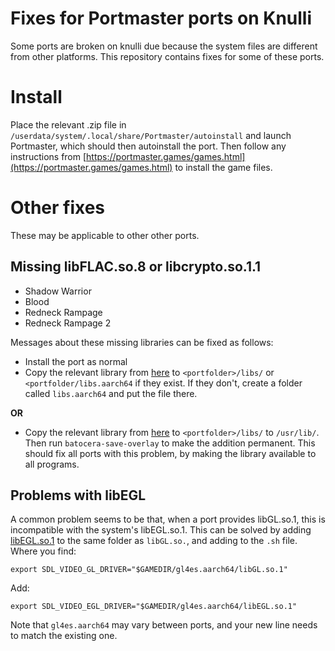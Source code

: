 # Fixes for Portmaster ports on Knulli

Some ports are broken on knulli due because the system files are different from other platforms. This repository contains fixes for some of these ports.


# Install

Place the relevant .zip file in `/userdata/system/.local/share/Portmaster/autoinstall` and launch Portmaster, which should then autoinstall the port. Then follow any instructions from [https://portmaster.games/games.html](https://portmaster.games/games.html) to install the game files.


# Other fixes

These may be applicable to other other ports.

## Missing libFLAC.so.8 or libcrypto.so.1.1

* Shadow Warrior
* Blood
* Redneck Rampage
* Redneck Rampage 2

Messages about these missing libraries can be fixed as follows:

* Install the port as normal
* Copy the relevant library from [here](https://github.com/ben-willmore/portmaster/blob/main/libs) to `<portfolder>/libs/` or `<portfolder/libs.aarch64` if they exist. If they don't, create a folder called `libs.aarch64` and put the file there.

**OR**

* Copy the relevant library from [here](https://github.com/ben-willmore/portmaster/blob/main/libs) to `<portfolder>/libs/` to `/usr/lib/`. Then run `batocera-save-overlay` to make the addition permanent. This should fix all ports with this problem, by making the library available to all programs.

## Problems with libEGL

A common problem seems to be that, when a port provides libGL.so.1, this is incompatible with the system's libEGL.so.1. This can be solved by adding [libEGL.so.1](https://github.com/ben-willmore/portmaster/blob/main/libs/libEGL.so.1) to the same folder as `libGL.so.`, and adding to the `.sh` file. Where you find:

`export SDL_VIDEO_GL_DRIVER="$GAMEDIR/gl4es.aarch64/libGL.so.1"`

Add:

`export SDL_VIDEO_EGL_DRIVER="$GAMEDIR/gl4es.aarch64/libEGL.so.1"`

Note that `gl4es.aarch64` may vary between ports, and your new line needs to match the existing one.
